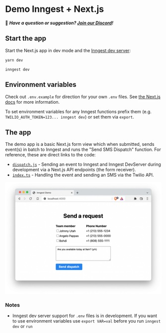 # Demo Inngest + Next.js

👋 _**Have a question or suggestion? [Join our Discord](https://www.inngest.com/discord)!**_

## Start the app

Start the Next.js app in dev mode and the [Inngest dev server](https://github.com/inngest/inngest-cli):

```
yarn dev
```

```
inngest dev
```

## Environment variables

Check out `.env.example` for direction for your own `.env` files. See [the Next.js docs](https://nextjs.org/docs/basic-features/environment-variables) for more information.

To set environment variables for any Inngest functions prefix them (e.g. `TWILIO_AUTH_TOKEN=123... inngest dev`) or set them via `export`.

## The app

The demo app is a basic Next.js form view which when submitted, sends event(s) in batch to Inngest and runs the "Send SMS Dispatch" function. For reference, these are direct links to the code:

- [`dispatch.js`](./pages/api/dispatch.js) - Sending an event to Inngest and Inngest DevServer during development via a Next.js API endpoints (the form receiver).
- [`index.ts`](./functions/send-sms-dispatch/src/index.ts) - Handling the event and sending an SMS via the Twilio API.

![Inngest Demo App](./screenshot.png)

### Notes

- Inngest dev server support for `.env` files is in development. If you want to use environment variables use `export VAR=val` before you run `inngest dev` or `run`
